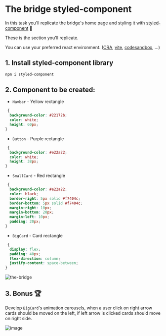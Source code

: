 # The bridge styled-component

In this task you'll replicate the bridge's home page and styling it with [styled-component](https://styled-components.com/docs) 💅

These is the section you'll replicate.

You can use your preferred react environment. ([CRA](https://create-react-app.dev/), [vite](https://vitejs.dev/), [codesandbox](https://codesandbox.io/), ...)

## 1. Install styled-component library

```sh
npm i styled-component
```

## 2. Component to be created:

- `Navbar` - Yellow rectangle

```css
 {
  background-color: #22172b;
  color: white;
  height: 60px;
}
```

- `Button` - Purple rectangle

```css
 {
  background-color: #e22a22;
  color: white;
  height: 38px;
}
```

- `SmallCard` - Red rectangle

```css
 {
  background-color: #e22a22;
  color: black;
  border-right: 5px solid #f7404c;
  border-bottom: 5px solid #f7404c;
  margin-right: 10px;
  margin-bottom: 20px;
  margin-left: 10px;
  padding: 20px;
}
```

- `BigCard` - Card rectangle

```css
 {
  display: flex;
  padding: 40px;
  flex-direction: column;
  justify-content: space-between;
}
```

![the-bridge](./styled-component.png)

## 3. Bonus 🏆

Develop `BigCard`'s animation carousels, when a user click on right arrow cards should be moved on the left, if left arrow is clicked cards should move on right side.

![image](https://user-images.githubusercontent.com/33903092/200269351-797e3344-ee30-4986-8aaf-41901b2f9570.png)
